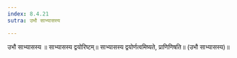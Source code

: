 ```yaml
---
index: 8.4.21
sutra: उभौ साभ्यासस्य

---
```

 उभौ साभ्यासस्य ॥ साभ्यासस्य द्वयोरिष्टम्॥ साभ्यासस्य द्वयोर्णत्वमिष्यते, प्राणिणिषति॥ (उभौ साभ्यासस्य)॥ 